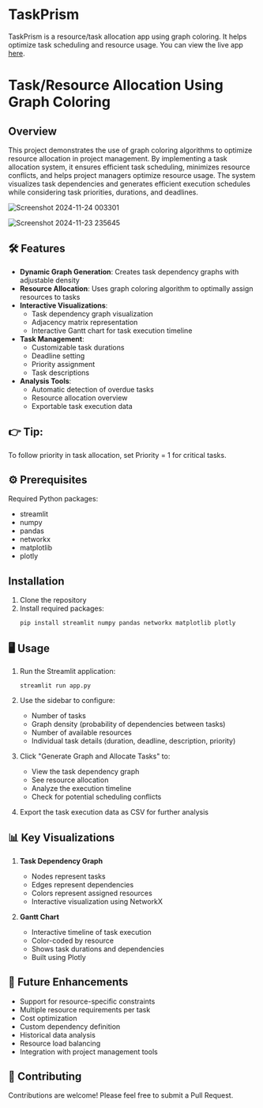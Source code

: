 # TaskPrism

TaskPrism is a resource/task allocation app using graph coloring. It helps optimize task scheduling and resource usage. 
You can view the live app [here](https://taskprism.streamlit.app).
# Task/Resource Allocation Using Graph Coloring

## Overview
This project demonstrates the use of graph coloring algorithms to optimize resource allocation in project management. By implementing a task allocation system, it ensures efficient task scheduling, minimizes resource conflicts, and helps project managers optimize resource usage. The system visualizes task dependencies and generates efficient execution schedules while considering task priorities, durations, and deadlines.

![Screenshot 2024-11-24 003301](https://github.com/user-attachments/assets/f0b9678a-e986-4540-b76d-f22abfdd333f)

![Screenshot 2024-11-23 235645](https://github.com/user-attachments/assets/b39aace1-c9d0-49f4-a6f9-50fa143f350d)
##  🛠️ Features
- **Dynamic Graph Generation**: Creates task dependency graphs with adjustable
 density
- **Resource Allocation**: Uses graph coloring algorithm to optimally assign resources to tasks
- **Interactive Visualizations**:
  - Task dependency graph visualization
  - Adjacency matrix representation
  - Interactive Gantt chart for task execution timeline
- **Task Management**:
  - Customizable task durations
  - Deadline setting
  - Priority assignment
  - Task descriptions
- **Analysis Tools**:
  - Automatic detection of overdue tasks
  - Resource allocation overview
  - Exportable task execution data
 ## 👉 Tip:
 To follow priority in task allocation, set Priority = 1 for critical tasks.

## ⚙️ Prerequisites
Required Python packages:
- streamlit
- numpy
- pandas
- networkx
- matplotlib
- plotly

## Installation
1. Clone the repository
2. Install required packages:
   ```
   pip install streamlit numpy pandas networkx matplotlib plotly
   ```

## 🖥️ Usage
1. Run the Streamlit application:
   ```
   streamlit run app.py
   ```

2. Use the sidebar to configure:
   - Number of tasks
   - Graph density (probability of dependencies between tasks)
   - Number of available resources
   - Individual task details (duration, deadline, description, priority)

3. Click "Generate Graph and Allocate Tasks" to:
   - View the task dependency graph
   - See resource allocation
   - Analyze the execution timeline
   - Check for potential scheduling conflicts

4. Export the task execution data as CSV for further analysis

## 📊 Key Visualizations

1. **Task Dependency Graph**
   - Nodes represent tasks
   - Edges represent dependencies
   - Colors represent assigned resources
   - Interactive visualization using NetworkX

2. **Gantt Chart**
   - Interactive timeline of task execution
   - Color-coded by resource
   - Shows task durations and dependencies
   - Built using Plotly

## 🚀 Future Enhancements
- Support for resource-specific constraints
- Multiple resource requirements per task
- Cost optimization
- Custom dependency definition
- Historical data analysis
- Resource load balancing
- Integration with project management tools

## 🤝 Contributing
Contributions are welcome! Please feel free to submit a Pull Request.
